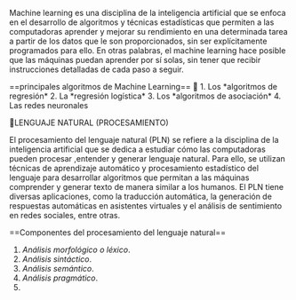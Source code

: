 <p>Machine learning es una disciplina de la inteligencia artificial que se enfoca en el desarrollo de algoritmos y técnicas estadísticas que permiten a las computadoras aprender y mejorar su rendimiento en una determinada tarea a partir de los datos que le son proporcionados, sin ser explícitamente programados para ello. En otras palabras, el machine learning hace posible que las máquinas puedan aprender por sí solas, sin tener que recibir instrucciones detalladas de cada paso a seguir.</p>
==principales algoritmos de Machine Learning== 🤖
1. Los *algoritmos de regresión*
2. La *regresión logística*
3. Los *algoritmos de asociación*
4. Las redes neuronales


🎴LENGUAJE NATURAL (PROCESAMIENTO)

El procesamiento del lenguaje natural (PLN) se refiere a la disciplina de la inteligencia artificial que se dedica a estudiar cómo las computadoras pueden procesar ,entender y generar lenguaje natural. Para ello, se utilizan técnicas de aprendizaje automático y procesamiento estadístico del lenguaje para desarrollar algoritmos que permitan a las máquinas comprender y generar texto de manera similar a los humanos. El PLN tiene diversas aplicaciones, como la traducción automática, la generación de respuestas automáticas en asistentes virtuales y el análisis de sentimiento en redes sociales, entre otras.

==Componentes del procesamiento del lenguaje natural==
1. *Análisis morfológico o léxico*.
2. *Análisis sintáctico*.
3. *Análisis semántico*.
4. *Análisis pragmático*.
5. 